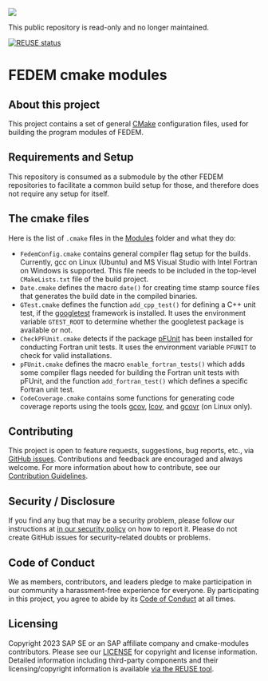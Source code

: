 <!---
  SPDX-FileCopyrightText: 2023 SAP SE

  SPDX-License-Identifier: Apache-2.0

  This file is part of FEDEM - https://openfedem.org
--->
![](https://img.shields.io/badge/STATUS-NOT%20CURRENTLY%20MAINTAINED-red.svg?longCache=true&style=flat) 

This public repository is read-only and no longer maintained.

[![REUSE status](https://api.reuse.software/badge/github.com/SAP/cmake-modules)](https://api.reuse.software/info/github.com/SAP/cmake-modules)

# FEDEM cmake modules

## About this project

This project contains a set of general [CMake](https://cmake.org/)
configuration files, used for building the program modules of FEDEM.

## Requirements and Setup

This repository is consumed as a submodule by the other FEDEM repositories
to facilitate a common build setup for those, and therefore does not require
any setup for itself.

## The cmake files

Here is the list of `.cmake` files in the [Modules](Modules) folder
and what they do:

- `FedemConfig.cmake` contains general compiler flag setup for the builds.
  Currently, gcc on Linux (Ubuntu) and MS Visual Studio with Intel Fortran
  on Windows is supported. This file needs to be included in the top-level
  `CMakeLists.txt` file of the build project.
- `Date.cmake` defines the macro `date()` for creating time stamp source files
   that generates the build date in the compiled binaries.
- `GTest.cmake` defines the function `add_cpp_test()` for defining a C++
  unit test, if the [googletest](https://https://github.com/google/googletest/)
  framework is installed. It uses the environment variable `GTEST_ROOT`
  to determine whether the googletest package is available or not.
- `CheckPFUnit.cmake` detects if the package
  [pFUnit](https://github.com/Goddard-Fortran-Ecosystem/pFUnit/)
  has been installed for conducting Fortran unit tests.
  It uses the environment variable `PFUNIT` to check for valid installations.
- `pFUnit.cmake` defines the macro `enable_fortran_tests()` which adds some
  compiler flags needed for building the Fortran unit tests with pFUnit, and the
  function `add_fortran_test()` which defines a specific Fortran unit test.
- `CodeCoverage.cmake` contains some functions for generating code coverage
  reports using the tools [gcov](https://gcc.gnu.org/onlinedocs/gcc/Gcov.html),
  [lcov](https://github.com/linux-test-project/lcov), and
  [gcovr](https://gcovr.com/en/stable/) (on Linux only).

## Contributing

This project is open to feature requests, suggestions, bug reports, etc.,
via [GitHub issues](https://github.com/SAP/cmake-modules/issues).
Contributions and feedback are encouraged and always welcome.
For more information about how to contribute,
see our [Contribution Guidelines](.github/CONTRIBUTING.md).

## Security / Disclosure

If you find any bug that may be a security problem, please follow our instructions at [in our security policy](https://github.com/SAP/cmake-modules/security/policy) on how to report it. Please do not create GitHub issues for security-related doubts or problems.

## Code of Conduct

We as members, contributors, and leaders pledge to make participation in our community a harassment-free experience for everyone. By participating in this project, you agree to abide by its [Code of Conduct](https://github.com/SAP/.github/blob/main/CODE_OF_CONDUCT.md) at all times.

## Licensing

Copyright 2023 SAP SE or an SAP affiliate company and cmake-modules contributors. Please see our [LICENSE](LICENSE) for copyright and license information. Detailed information including third-party components and their licensing/copyright information is available [via the REUSE tool](https://api.reuse.software/info/github.com/SAP/cmake-modules).
